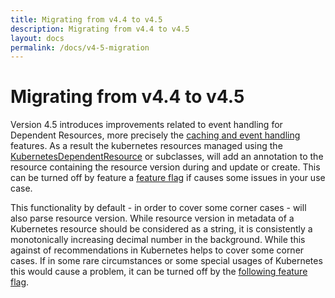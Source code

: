 ```yaml
---
title: Migrating from v4.4 to v4.5
description: Migrating from v4.4 to v4.5
layout: docs
permalink: /docs/v4-5-migration
---
```


# Migrating from v4.4 to v4.5

Version 4.5 introduces improvements related to event handling for Dependent Resources, more precisely the
[caching and event handling](https://javaoperatorsdk.io/docs/dependent-resources#caching-and-event-handling-in-kubernetesdependentresource)
features. As a result the kubernetes resources managed using the
[KubernetesDependentResource](https://github.com/java-operator-sdk/java-operator-sdk/blob/73b1d8db926a24502c3a70da34f6bcac4f66b4eb/operator-framework-core/src/main/java/io/javaoperatorsdk/operator/processing/event/source/informer/InformerEventSource.java#L72-L72)
or subclasses, will add an annotation to the resource containing the resource version during and update or create. 
This can be turned off by feature a
[feature flag](https://github.com/java-operator-sdk/java-operator-sdk/blob/73b1d8db926a24502c3a70da34f6bcac4f66b4eb/operator-framework-core/src/main/java/io/javaoperatorsdk/operator/api/config/ConfigurationService.java#L375-L375)
if causes some issues in your use case.

This functionality by default - in order to cover some corner cases - will also parse resource version.
While resource version in metadata of a Kubernetes resource should be considered as a string, it is consistently
a monotonically increasing decimal number in the background.
While this against of recommendations in Kubernetes helps to cover some corner cases. 
If in some rare circumstances or some special usages
of Kubernetes this would cause a problem, it can be turned off by the
[following feature flag](https://github.com/java-operator-sdk/java-operator-sdk/blob/73b1d8db926a24502c3a70da34f6bcac4f66b4eb/operator-framework-core/src/main/java/io/javaoperatorsdk/operator/api/config/ConfigurationService.java#L390-L390).

